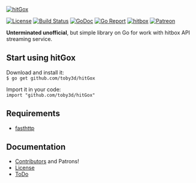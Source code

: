 [![hitGox](https://cloud.githubusercontent.com/assets/5412322/20304395/cb6f0f62-ab51-11e6-9b81-c2dd7db55afb.jpg)](https://www.hitbox.tv/toby3d/subscribe)

[![License](https://img.shields.io/npm/l/express.svg?maxAge=2592000)](LICENSE.md)
[![Build Status](https://travis-ci.org/toby3d/hitGox.svg)](https://travis-ci.org/toby3d/hitGox)
[![GoDoc](https://godoc.org/github.com/toby3d/hitGox?status.svg)](https://godoc.org/github.com/toby3d/hitGox)
[![Go Report](https://goreportcard.com/badge/github.com/toby3d/hitGox)](https://goreportcard.com/report/github.com/toby3d/hitGox)
[![hitbox](https://img.shields.io/badge/subscribe-hitbox-99cc00.svg)](https://www.hitbox.tv/toby3d/subscribe)
[![Patreon](https://img.shields.io/badge/support-patreon-E66500.svg?maxAge=2592000)](https://www.patreon.com/toby3d)

**Unterminated unofficial**, but simple library on Go for work with hitbox API streaming service.

## Start using hitGox
Download and install it:  
`$ go get github.com/toby3d/hitGox`

Import it in your code:  
`import "github.com/toby3d/hitGox"`

## Requirements
- [fasthttp](https://github.com/valyala/fasthttp)

## Documentation
- [Contributors](CONTRIBUTORS.md) and Patrons!
- [License](LICENSE.md)
- [ToDo](/toby3d/hitGox/projects/)
